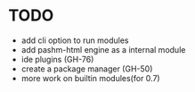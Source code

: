 # TODO

- add cli option to run modules
- add pashm-html engine as a internal module
- ide plugins (GH-76)
- create a package manager (GH-50)
- more work on builtin modules(for 0.7)
